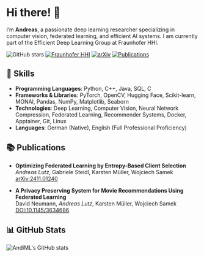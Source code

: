 # Hi there! 👋

I’m **Andreas**, a passionate deep learning researcher specializing in computer vision, federated learning, and efficient AI systems.
I am currently part of the Efficient Deep Learning Group at Fraunhofer HHI.

![GitHub stars](https://img.shields.io/github/stars/AndiML?label=Stars&style=social)
[![Fraunhofer HHI](https://img.shields.io/badge/Fraunhofer-HHI-brightgreen?style=flat&logo=fraunhofer&logoColor=white)]([https://www.hhi.fraunhofer.de/](https://www.hhi.fraunhofer.de/en/departments/ai/research-groups/efficient-deep-learning/team.html))
[![arXiv](https://img.shields.io/badge/arXiv-View%20Papers-660099?style=flat&logo=arxiv&logoColor=white)](https://arxiv.org/search/?query=Andreas+Lutz&searchtype=author&source=header)
[![Publications](https://img.shields.io/badge/Publications-2-blue?style=flat&logo=book&logoColor=white)](#publications)



## 🔧 Skills

- **Programming Languages**: Python, C++, Java, SQL, C
- **Frameworks & Libraries**: PyTorch, OpenCV, Hugging Face, Scikit-learn, MONAI, Pandas, NumPy, Matplotlib, Seaborn
- **Technologies**: Deep Learning, Computer Vision, Neural Network Compression, Federated Learning, Recommender Systems, Docker, Apptainer, Git, Linux
- **Languages**: German (Native), English (Full Professional Proficiency)


## 📚 Publications

- **Optimizing Federated Learning by Entropy-Based Client Selection**  
  *Andreas Lutz*, Gabriele Steidl, Karsten Müller, Wojciech Samek  
  [arXiv:2411.01240](https://arxiv.org/abs/2411.01240)

- **A Privacy Preserving System for Movie Recommendations Using Federated Learning**  
  David Neumann, *Andreas Lutz*, Karsten Müller, Wojciech Samek  
  [DOI:10.1145/3634686](https://doi.org/10.1145/3634686)

## 📊 GitHub Stats
![AndiML's GitHub stats](https://github-readme-stats.vercel.app/api?username=AndiML&show_icons=true&theme=radical)
